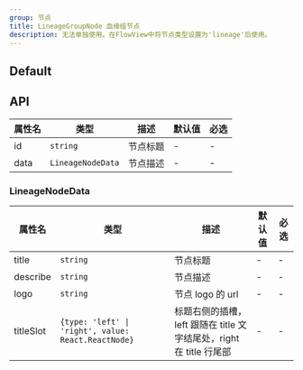 ```yaml
---
group: 节点
title: LineageGroupNode 血缘组节点
description: 无法单独使用。在FlowView中将节点类型设置为'lineage'后使用。
---
```


## Default

<code src="./demos/index.tsx"></code>

## API

| 属性名 | 类型              | 描述     | 默认值 | 必选 |
| ------ | ----------------- | -------- | ------ | ---- |
| id     | `string`          | 节点标题 | -      | -    |
| data   | `LineageNodeData` | 节点描述 | -      | -    |

### LineageNodeData

| 属性名    | 类型                                                | 描述                                                                | 默认值 | 必选 |
| --------- | --------------------------------------------------- | ------------------------------------------------------------------- | ------ | ---- |
| title     | `string`                                            | 节点标题                                                            | -      | -    |
| describe  | `string`                                            | 节点描述                                                            | -      | -    |
| logo      | `string`                                            | 节点 logo 的 url                                                    | -      | -    |
| titleSlot | `{type: 'left' \| 'right', value: React.ReactNode}` | 标题右侧的插槽，left 跟随在 title 文字结尾处，right 在 title 行尾部 | -      | -    |
